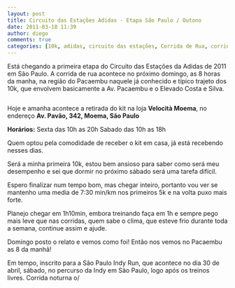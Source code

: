 ```yaml
---
layout: post
title: Circuito das Estações Adidas - Etapa São Paulo / Outono
date: 2011-03-18 11:39
author: diego
comments: true
categories: [10k, adidas, circuito das estações, Corrida de Rua, corrida de rua]
---
```

Está chegando a primeira etapa do Circuito das Estações da Adidas de 2011 em São Paulo. A corrida de rua acontece no próximo domingo, as 8 horas da manha, na região do Pacaembu naquele já conhecido e típico trajeto dos 10k, que envolvem basicamente a Av. Pacaembu e o Elevado Costa e Silva.

<div class="moldura"><a class="lightbox" href="http://www.diegoronan.com.br/diegoronan/wp-content/uploads/2011/03/mapaEstacoesSP.jpg"><img src="http://www.diegoronan.com.br/diegoronan/wp-content/uploads/2011/03/mapaEstacoesSP.jpg" alt=""  class="imgTitulo" /></a></div>

Hoje e amanha acontece a retirada do kit na loja <strong>Velocità Moema</strong>, no endereço <strong>Av. Pavão, 342, Moema, São Paulo</strong>

<strong>Horários:</strong>
Sexta das 10h as 20h
Sabado das 10h as 18h

Quem optou pela comodidade de receber o kit em casa, já está recebendo nesses dias.

Será a minha primeira 10k, estou bem ansioso para saber como será meu desempenho e sei que dormir no próximo sábado será uma tarefa difícil.

Espero finalizar num tempo bom, mas chegar inteiro, portanto vou ver se mantenho uma media de 7:30 min/km nos primeiros 5k e na volta puxo mais forte.

Planejo chegar em 1h10min, embora treinando faça em 1h e sempre pego mais leve que nas corridas, quem sabe o clima, que esteve frio durante toda a semana, continue assim e ajude.

Domingo posto o relato e vemos como foi! Então nos vemos no Pacaembu as 8 da manhã!

Em tempo, inscrito para a São Paulo Indy Run, que acontece no dia 30 de abril, sábado, no percurso da Indy em São Paulo, logo após os treinos livres. Corrida noturna o/
